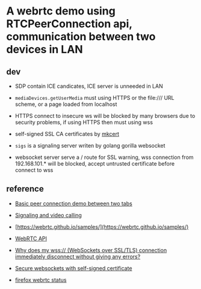 # A webrtc demo using RTCPeerConnection api, communication between two devices in LAN



## dev

* SDP contain ICE candicates, ICE server is unneeded in LAN

* ```mediaDevices.getUserMedia``` must using HTTPS or the file:/// URL scheme, or a page loaded from localhost

*  HTTPS connect to insecure ws will be blocked by many browsers due to security problems, if using HTTPS then must using wss

*  self-signed SSL CA certificates by [mkcert](https://github.com/FiloSottile/mkcert)

* ```sigs``` is a signaling server writen by golang gorilla websocket

* websocket server serve a / route for SSL warning, wss connection from 192.168.101.* will be blocked, accept untrusted certificate before connect to wss



## reference

* [Basic peer connection demo between two tabs](https://webrtc.github.io/samples/src/content/peerconnection/channel/)

* [Signaling and video calling](https://developer.mozilla.org/en-US/docs/Web/API/WebRTC_API/Signaling_and_video_calling)

* [https://webrtc.github.io/samples/](https://webrtc.github.io/samples/)

* [WebRTC API](https://developer.mozilla.org/en-US/docs/Web/API/WebRTC_API)

* [Why does my wss:// (WebSockets over SSL/TLS) connection immediately disconnect without giving any errors?](https://stackoverflow.com/questions/23404160/why-does-my-wss-websockets-over-ssl-tls-connection-immediately-disconnect-w)

* [Secure websockets with self-signed certificate](https://stackoverflow.com/questions/5312311/secure-websockets-with-self-signed-certificate)

* [firefox webrtc status](about:webrtc)